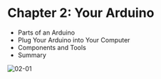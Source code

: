 # Chapter 2: Your Arduino

* Parts of an Arduino
* Plug Your Arduino into Your Computer
* Components and Tools
* Summary

![02-01](images/02-01.png)
